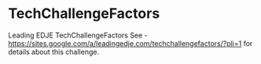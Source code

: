 TechChallengeFactors
====================

Leading EDJE TechChallengeFactors
See  - https://sites.google.com/a/leadingedje.com/techchallengefactors/?pli=1 for details about this challenge.
